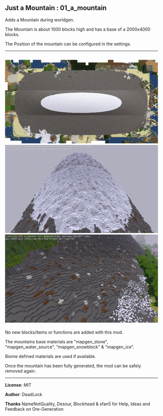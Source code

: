   Just a Mountain  :  01_a_mountain
-----

Adds a Mountain during worldgen.

The Mountain is about 1000 blocks high and has a base of a 2000x4000 blocks.

The Position of the mountain can be configured in the settings.

-----
![Mapview](screenshots/mountain-mapview-small.png)
![Mountain](screenshots/mountain-08.png)
![Mountain](screenshots/mountain-04.png)
-----

No new blocks/items or functions are added with this mod.

The mountains base materials are "mapgen_stone", "mapgen_water_source", "mapgen_snowblock" & "mapgen_ice".

Biome defined materials are used if available.

Once the mountain has been fully generated, the mod can be safely removed again.

-----


**License**: MIT

**Author**: DeadLock

**Thanks** NameNotQuality, Desour, Blockhead & sfan5	for Help, Ideas and Feedback on Ore-Generation 